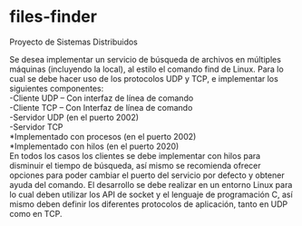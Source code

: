 # files-finder
Proyecto de Sistemas Distribuidos

Se desea implementar un servicio de búsqueda de archivos en múltiples máquinas (incluyendo la local), al estilo el comando find de Linux. Para lo cual se debe hacer uso de los protocolos UDP y TCP, e implementar los siguientes componentes:<br />
-Cliente UDP – Con interfaz de línea de comando <br />
-Cliente TCP – Con Interfaz de línea de comando <br />
-Servidor UDP (en el puerto 2002) <br />
-Servidor TCP <br />
*Implementado con procesos (en el puerto 2002) <br />
*Implementado con hilos (en el puerto 2020) <br />
En todos los casos los clientes se debe implementar con hilos para disminuir el tiempo de búsqueda, así mismo se recomienda ofrecer opciones para poder cambiar el puerto del servicio por defecto y obtener ayuda del comando.
El desarrollo se debe realizar en un entorno Linux para lo cual deben utilizar los API de socket y el lenguaje de programación C, así mismo deben definir los diferentes protocolos de aplicación, tanto en UDP como en TCP.
